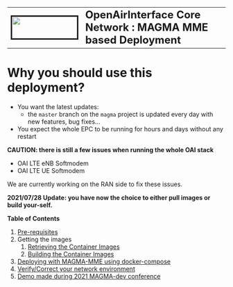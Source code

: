 <table style="border-collapse: collapse; border: none;">
  <tr style="border-collapse: collapse; border: none;">
    <td style="border-collapse: collapse; border: none;">
      <a href="http://www.openairinterface.org/">
         <img src="./images/oai_final_logo.png" alt="" border=3 height=50 width=150>
         </img>
      </a>
    </td>
    <td style="border-collapse: collapse; border: none; vertical-align: center;">
      <b><font size = "5">OpenAirInterface Core Network : MAGMA MME based Deployment</font></b>
    </td>
  </tr>
</table>

# Why you should use this deployment? #

-  You want the latest updates:
   - the `master` branch on the `magma` project is updated every day with new features, bug fixes...
-  You expect the whole EPC to be running for hours and days without any restart

**CAUTION: there is still a few issues when running the whole OAI stack**

  *  OAI LTE eNB Softmodem
  *  OAI LTE UE Softmodem

We are currently working on the RAN side to fix these issues.

**2021/07/28 Update: you have now the choice to either pull images or build your-self.**

**Table of Contents**

1.  [Pre-requisites](./DEPLOY_PRE_REQUESITES_MAGMA.md)
2.  Getting the images
    1.  [Retrieving the Container Images](./RETRIEVE_OFFICIAL_IMAGES_MAGMA.md)
    2.  [Building the Container Images](./BUILD_IMAGES_MAGMA_MME.md)
3.  [Deploying with MAGMA-MME using docker-compose](../docker-compose/magma-mme-demo/README.md)
4.  [Verify/Correct your network environment](./CONFIGURE_NETWORKS_MAGMA.md)
5.  [Demo made during 2021 MAGMA-dev conference](./NSA_SUPPORT_OAI_RAN.md)

